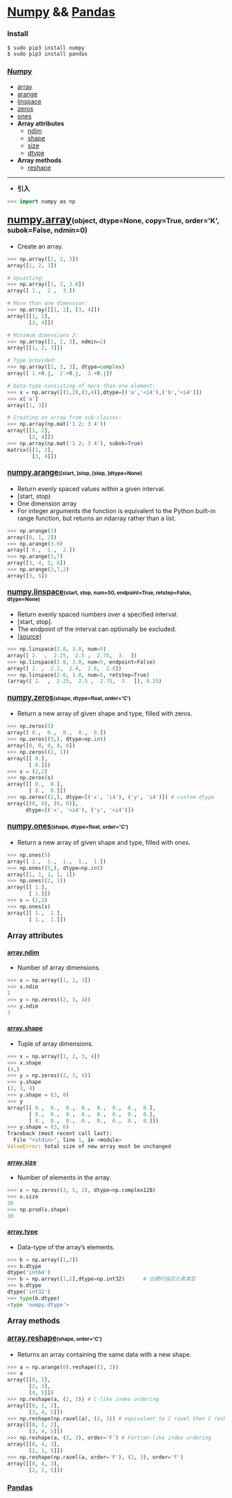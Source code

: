 # <b id=title_numpy>[Numpy](#numpy)</b> && <b id=title_pandas> [Pandas](#pandas)</b>

### Install
```
$ sudo pip3 install numpy
$ sudo pip3 install pandas
```

### <b id=numpy>[Numpy](#title_numpy)</b>

* [array](#array)
* [arange](#arange)
* [linspace](#linspace)
* [zeros](#zeros)
* [ones](#ones)
* <b id=attributes>Array attributes</b>
    * [ndim](#ndim)
    * [shape](#shape)
    * [size](#size)
    * [dtype](#dtype)
* <b id=methods>Array methods</b>
    * [reshape](#reshape)
---

* **引入**
```py
>>> import numpy as np
```
#### <font id=array size=5>[numpy.array](#numpy)</font><font size=3>(object, dtype=None, copy=True, order='K', subok=False, ndmin=0)</font>
* Create an array.
```py
>>> np.array([1, 2, 3])
array([1, 2, 3])

# Upcasting:
>>> np.array([1, 2, 3.0])
array([ 1.,  2.,  3.])

# More than one dimension:
>>> np.array([[1, 2], [3, 4]])
array([[1, 2],
       [3, 4]])

# Minimum dimensions 2:
>>> np.array([1, 2, 3], ndmin=2)
array([[1, 2, 3]])

# Type provided:
>>> np.array([1, 2, 3], dtype=complex)
array([ 1.+0.j,  2.+0.j,  3.+0.j])

# Data-type consisting of more than one element:
>>> x = np.array([(1,2),(3,4)],dtype=[('a','<i4'),('b','<i4')])
>>> x['a']
array([1, 3])

# Creating an array from sub-classes:
>>> np.array(np.mat('1 2; 3 4'))
array([[1, 2],
       [3, 4]])
>>> np.array(np.mat('1 2; 3 4'), subok=True)
matrix([[1, 2],
        [3, 4]])
```
#### <big id=arange>[numpy.arange](#numpy)</big><small>([start, ]stop, [step, ]dtype=None)</small>
* Return evenly spaced values within a given interval.
* [start, stop)
* One dimension array
* For integer arguments the function is equivalent to the Python built-in range function, but returns an ndarray rather than a list.
```py
>>> np.arange(3)
array([0, 1, 2])
>>> np.arange(3.0)
array([ 0.,  1.,  2.])
>>> np.arange(3,7)
array([3, 4, 5, 6])
>>> np.arange(3,7,2)
array([3, 5])
```
#### <big id=linspace>[numpy.linspace](#numpy)</big><small>(start, stop, num=50, endpoint=True, retstep=False, dtype=None)</small>
* Return evenly spaced numbers over a specified interval.
* [start, stop].
* The endpoint of the interval can optionally be excluded.
* [[source]](http://github.com/numpy/numpy/blob/v1.13.0/numpy/core/function_base.py#L25-L143)
```py
>>> np.linspace(2.0, 3.0, num=5)
array([ 2.  ,  2.25,  2.5 ,  2.75,  3.  ])
>>> np.linspace(2.0, 3.0, num=5, endpoint=False)
array([ 2. ,  2.2,  2.4,  2.6,  2.8])
>>> np.linspace(2.0, 3.0, num=5, retstep=True)
(array([ 2.  ,  2.25,  2.5 ,  2.75,  3.  ]), 0.25)
```
#### <big id=zeros>[numpy.zeros](#numpy)</big><small>(shape, dtype=float, order='C')</small>
* Return a new array of given shape and type, filled with zeros.
```py
>>> np.zeros(5)
array([ 0.,  0.,  0.,  0.,  0.])
>>> np.zeros((5,), dtype=np.int)
array([0, 0, 0, 0, 0])
>>> np.zeros((2, 1))
array([[ 0.],
       [ 0.]])
>>> s = (2,2)
>>> np.zeros(s)
array([[ 0.,  0.],
       [ 0.,  0.]])
>>> np.zeros((2,), dtype=[('x', 'i4'), ('y', 'i4')]) # custom dtype
array([(0, 0), (0, 0)],
      dtype=[('x', '<i4'), ('y', '<i4')])
```
#### <big id=ones>[numpy.ones](#numpy)</big><small>(shape, dtype=float, order='C')</small>
* Return a new array of given shape and type, filled with ones.
```py
>>> np.ones(5)
array([ 1.,  1.,  1.,  1.,  1.])
>>> np.ones((5,), dtype=np.int)
array([1, 1, 1, 1, 1])
>>> np.ones((2, 1))
array([[ 1.],
       [ 1.]])
>>> s = (2,2)
>>> np.ones(s)
array([[ 1.,  1.],
       [ 1.,  1.]])
```
#### <big>Array attributes</big>
#### <b id=ndim>[array.ndim](#attributes)</b>
* Number of array dimensions.
```py
>>> x = np.array([1, 2, 3])
>>> x.ndim
1
>>> y = np.zeros((2, 3, 4))
>>> y.ndim
3
```
#### <b id=shape>[array.shape](#attributes)</b>
* Tuple of array dimensions.
```py
>>> x = np.array([1, 2, 3, 4])
>>> x.shape
(4,)
>>> y = np.zeros((2, 3, 4))
>>> y.shape
(2, 3, 4)
>>> y.shape = (3, 8)
>>> y
array([[ 0.,  0.,  0.,  0.,  0.,  0.,  0.,  0.],
       [ 0.,  0.,  0.,  0.,  0.,  0.,  0.,  0.],
       [ 0.,  0.,  0.,  0.,  0.,  0.,  0.,  0.]])
>>> y.shape = (3, 6)
Traceback (most recent call last):
  File "<stdin>", line 1, in <module>
ValueError: total size of new array must be unchanged
```
#### <b id=size>[array.size](#attributes)</b>
* Number of elements in the array.
```py
>>> x = np.zeros((3, 5, 2), dtype=np.complex128)
>>> x.size
30
>>> np.prod(x.shape)
30
```
#### <b id=dtype>[array.type](#attributes)</b>
* Data-type of the array’s elements.
```py
>>> b = np.array([1,2])
>>> b.dtype
dtype('int64')
>>> b = np.array([1,2],dtype=np.int32)      # 创建时指定元素类型
>>> b.dtype
dtype('int32')
>>> type(b.dtype)
<type 'numpy.dtype'>
```
#### <big>Array methods</big>
#### <big id=reshape>[array.reshape](#methods)</big><small>(shape, order='C')</small>
* Returns an array containing the same data with a new shape.
```py
>>> a = np.arange(6).reshape((3, 2))
>>> a
array([[0, 1],
       [2, 3],
       [4, 5]])
>>> np.reshape(a, (2, 3)) # C-like index ordering
array([[0, 1, 2],
       [3, 4, 5]])
>>> np.reshape(np.ravel(a), (2, 3)) # equivalent to C ravel then C reshape
array([[0, 1, 2],
       [3, 4, 5]])
>>> np.reshape(a, (2, 3), order='F') # Fortran-like index ordering
array([[0, 4, 3],
       [2, 1, 5]])
>>> np.reshape(np.ravel(a, order='F'), (2, 3), order='F')
array([[0, 4, 3],
       [2, 1, 5]])
```
### <b id=pandas>[Pandas](#title_pandas)</b>

